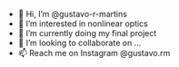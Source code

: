 - 👋 Hi, I’m @gustavo-r-martins
- 👀 I’m interested in nonlinear optics
- 🌱 I’m currently doing my final project
- 💞️ I’m looking to collaborate on ...
- 📫 Reach me on Instagram @gustavo.rm

<!---
gustavo-r-martins/gustavo-r-martins is a ✨ special ✨ repository because its `README.md` (this file) appears on your GitHub profile.
You can click the Preview link to take a look at your changes.
--->
